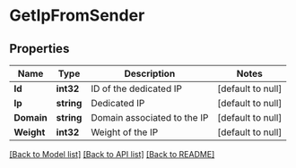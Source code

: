 # GetIpFromSender

## Properties
Name | Type | Description | Notes
------------ | ------------- | ------------- | -------------
**Id** | **int32** | ID of the dedicated IP | [default to null]
**Ip** | **string** | Dedicated IP | [default to null]
**Domain** | **string** | Domain associated to the IP | [default to null]
**Weight** | **int32** | Weight of the IP | [default to null]

[[Back to Model list]](../README.md#documentation-for-models) [[Back to API list]](../README.md#documentation-for-api-endpoints) [[Back to README]](../README.md)


